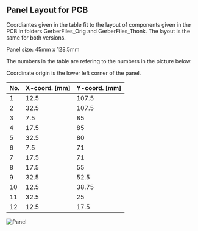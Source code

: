 ## Panel Layout for PCB
Coordiantes given in the table fit to the layout of components given in the PCB in folders GerberFiles_Orig and GerberFiles_Thonk.
The layout is the same for both versions.

Panel size: 45mm x 128.5mm

The numbers in the table are refering to the numbers in the picture below.

Coordinate origin is the lower left corner of the panel.

| No. | X-coord. [mm] | Y-coord. [mm] |
| --- | --- | --- |
| 1 | 12.5 | 107.5 |
| 2 | 32.5 | 107.5 |
| 3 | 7.5 | 85 |
| 4 | 17.5 | 85 |
| 5 | 32.5 | 80 |
| 6 | 7.5 | 71 |
| 7 | 17.5 | 71 |
| 8 | 17.5 | 55 |
| 9 | 32.5 | 52.5 |
| 10 | 12.5 | 38.75 |
| 11 | 32.5 | 25 |
| 12 | 12.5 | 17.5 |

![Panel](https://user-images.githubusercontent.com/97026614/192447444-36dd9884-e5b4-4058-9a8a-fcd1cf7b82f7.png)
